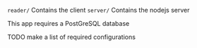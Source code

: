 `reader/` Contains the client
`server/` Contains the nodejs server

This app requires a PostGreSQL database


TODO make a list of required configurations


